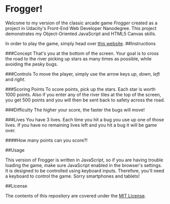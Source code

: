 # Frogger!

Welcome to my version of the classic arcade game *Frogger* created as a project in Udacity's Front-End Web Developer Nanodegree. This project demonstrates my Object-Oriented JavaScript and HTML5 Canvas skills.

In order to play the game, simply head over [this website](https://www.github.com).
##Instructions

###Concept
That's you at the bottom of the screen. Your goal is to cross the road to the river picking up stars as many times as possible, while avoiding the pesky bugs.

###Controls
To move the player, simply use the arrow keys _up_, _down_, _left_ and _right_.

###Scoring Points
To score points, pick up the stars. Each star is worth 1000 points.
Also if you enter any of the river tiles at the top of the screen, you get 500 points and you will then be sent back to safety across the road.

###Difficulty
The higher your score, the faster the bugs will move!

###Lives
You have 3 lives. Each time you hit a bug you use up one of those lives. If you have no remaining lives left and you hit a bug it will be game over.

####How many points can you score?!

##Usage

This version of Frogger is written in JavaScript, so if you are having trouble loading the game, make sure JavaScript enabled in the browser's settings.
It is designed to be controlled using keyboard inputs. Therefore, you'll need a keyboard to control the game. Sorry smartphones and tablets!

##License

The contents of this repository are covered under the [MIT License](https://www.github.com).
